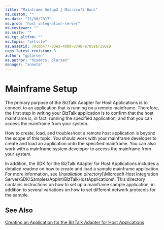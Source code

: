 ```yaml
---
title: "Mainframe Setup2 | Microsoft Docs"
ms.custom: ""
ms.date: "11/30/2017"
ms.prod: "host-integration-server"
ms.reviewer: ""
ms.suite: ""
ms.tgt_pltfrm: ""
ms.topic: "article"
ms.assetid: 70cbb477-03ea-4d8d-8348-a7858a715089
caps.latest.revision: 3
author: "gplarsen"
ms.author: "hisdocs; plarsen"
manager: "anneta"
---
```

# Mainframe Setup
The primary purpose of the BizTalk Adapter for Host Applications is to connect to an application that is running on a remote mainframe. Therefore, the first step in writing your BizTalk application is to confirm that the host mainframe is, in fact, running the specified application, and that you can access the mainframe from your system.  
  
 How to create, load, and troubleshoot a remote host application is beyond the scope of this topic. You should work with your mainframe developer to create and load an application onto the specified mainframe. You can also work with a mainframe system developer to access the mainframe from your system.  
  
 In addition, the SDK for the BizTalk Adapter for Host Applications includes a detailed readme on how to create and load a sample mainframe application. For more information, see [*installation directory*]\Microsoft Host Integration Server\SDK\Samples\AppInt\BizTalkHostApplications\\. This directory contains instructions on how to set up a mainframe sample application, in addition to several variations on how to set different network protocols for the sample.  
  
## See Also  
 [Creating an Application for the BizTalk Adapter for Host Applications](../core/creating-an-application-for-the-biztalk-adapter-for-host-applications2.md)
